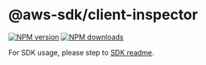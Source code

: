 # @aws-sdk/client-inspector

[![NPM version](https://img.shields.io/npm/v/@aws-sdk/client-inspector/rc.svg)](https://www.npmjs.com/package/@aws-sdk/client-inspector)
[![NPM downloads](https://img.shields.io/npm/dm/@aws-sdk/client-inspector.svg)](https://www.npmjs.com/package/@aws-sdk/client-inspector)

For SDK usage, please step to [SDK readme](https://github.com/aws/aws-sdk-js-v3).
